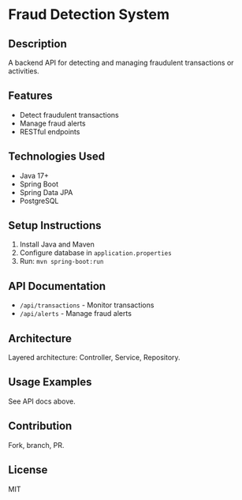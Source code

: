 # Fraud Detection System

## Description
A backend API for detecting and managing fraudulent transactions or activities.

## Features
- Detect fraudulent transactions
- Manage fraud alerts
- RESTful endpoints

## Technologies Used
- Java 17+
- Spring Boot
- Spring Data JPA
- PostgreSQL

## Setup Instructions
1. Install Java and Maven
2. Configure database in `application.properties`
3. Run: `mvn spring-boot:run`

## API Documentation
- `/api/transactions` - Monitor transactions
- `/api/alerts` - Manage fraud alerts

## Architecture
Layered architecture: Controller, Service, Repository.

## Usage Examples
See API docs above.

## Contribution
Fork, branch, PR.

## License
MIT
